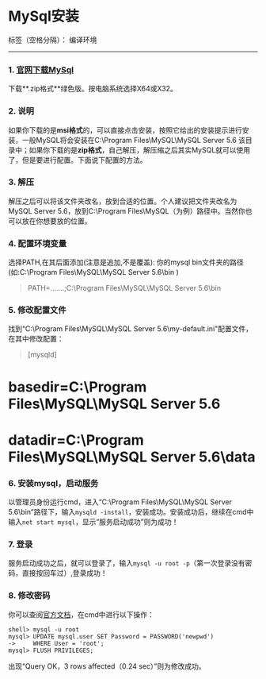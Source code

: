 # MySql安装

标签（空格分隔）： 编译环境

---

###  1. [官网下载MySql][1]
下载**.zip格式**绿色版。按电脑系统选择X64或X32。
###  2. 说明
如果你下载的是**msi格式**的，可以直接点击安装，按照它给出的安装提示进行安装，一般MySQL将会安装在C:\Program Files\MySQL\MySQL Server 5.6 该目录中；如果你下载的是**zip格式**，自己解压，解压缩之后其实MySQL就可以使用了，但是要进行配置。下面说下配置的方法。
###  3. 解压
解压之后可以将该文件夹改名，放到合适的位置。个人建议把文件夹改名为MySQL Server 5.6，放到C:\Program Files\MySQL（为例）路径中。当然你也可以放在你想要放的位置。
### 4. 配置环境变量
选择PATH,在其后面添加(注意是追加,不是覆盖): 你的mysql bin文件夹的路径 (如:C:\Program Files\MySQL\MySQL Server 5.6\bin )

> PATH=.......;C:\Program Files\MySQL\MySQL Server 5.6\bin
 
###  5. 修改配置文件
找到“C:\Program Files\MySQL\MySQL Server 5.6\my-default.ini"配置文件，在其中修改配置：
>  [mysqld] 
   # basedir=C:\Program Files\MySQL\MySQL Server 5.6 
   # datadir=C:\Program Files\MySQL\MySQL Server 5.6\data 

### 6. 安装mysql，启动服务
以管理员身份运行cmd，进入“C:\Program Files\MySQL\MySQL Server 5.6\bin”路径下，输入`mysqld -install`，安装成功。安装成功后，继续在cmd中输入`net start mysql`，显示“服务启动成功”则为成功！
### 7. 登录
服务启动成功之后，就可以登录了，输入`mysql -u root -p`（第一次登录没有密码，直接按回车过）,登录成功！
### 8. 修改密码
你可以查阅[官方文档][2]，在cmd中进行以下操作：
 

    shell> mysql -u root
    mysql> UPDATE mysql.user SET Password = PASSWORD('newpwd')
    ->     WHERE User = 'root';
    mysql> FLUSH PRIVILEGES;
出现“Query OK，3 rows affected（0.24 sec）”则为修改成功。


  [1]: http://dev.mysql.com/downloads/mysql/
  [2]: https://dev.mysql.com/doc/refman/5.6/en/default-privileges.html
